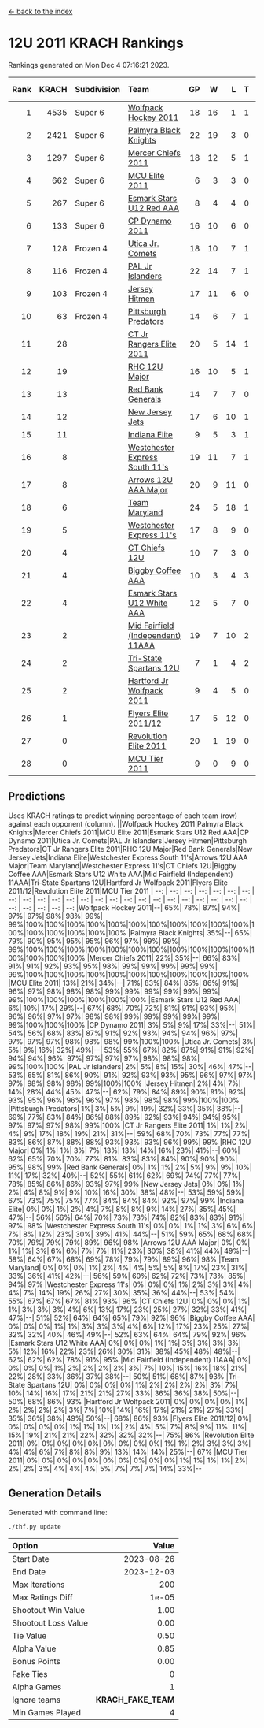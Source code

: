 [<- back to the index](readme.md)
# 12U 2011 KRACH Rankings
Rankings generated on Mon Dec  4 07:16:21 2023.

Rank|KRACH|Subdivision|Team|GP|W|L|T|OTW|OTL|SoS|Exp Wins|Win Diff
---:|---:|:---|:---|---:|---:|---:|---:|---:|---:|---:|---:|---:
1|4535|Super 6|[Wolfpack Hockey 2011](https://gamesheetstats.com/seasons/3664/teams/140937/schedule)|18|16|1|1|0|0|527|17.3|-0.0
2|2421|Super 6|[Palmyra Black Knights](https://gamesheetstats.com/seasons/3664/teams/140949/schedule)|22|19|3|0|1|0|671|19.8|-0.0
3|1297|Super 6|[Mercer Chiefs 2011](https://gamesheetstats.com/seasons/3664/teams/140936/schedule)|18|12|5|1|0|1|1120|13.3|-0.0
4|662|Super 6|[MCU Elite 2011](https://gamesheetstats.com/seasons/3664/teams/140929/schedule)|6|3|3|0|2|0|1674|3.8|-0.0
5|267|Super 6|[Esmark Stars U12 Red AAA](https://gamesheetstats.com/seasons/3664/teams/140951/schedule)|8|4|4|0|1|0|1320|4.8|-0.0
6|133|Super 6|[CP Dynamo 2011](https://gamesheetstats.com/seasons/3664/teams/140944/schedule)|16|10|6|0|0|1|848|10.8|-0.0
7|128|Frozen 4|[Utica Jr. Comets](https://gamesheetstats.com/seasons/3664/teams/140945/schedule)|18|10|7|1|1|0|889|11.3|-0.0
8|116|Frozen 4|[PAL Jr Islanders](https://gamesheetstats.com/seasons/3664/teams/140943/schedule)|22|14|7|1|2|0|358|15.3|-0.0
9|103|Frozen 4|[Jersey Hitmen](https://gamesheetstats.com/seasons/3664/teams/140938/schedule)|17|11|6|0|2|1|328|11.8|-0.0
10|63|Frozen 4|[Pittsburgh Predators](https://gamesheetstats.com/seasons/3664/teams/140950/schedule)|14|6|7|1|0|0|1114|7.3|-0.0
11|28||[CT Jr Rangers Elite 2011](https://gamesheetstats.com/seasons/3664/teams/140931/schedule)|20|5|14|1|0|1|886|6.3|-0.0
12|19||[RHC 12U Major](https://gamesheetstats.com/seasons/3664/teams/140941/schedule)|16|10|5|1|0|1|33|11.4|0.0
13|13||[Red Bank Generals](https://gamesheetstats.com/seasons/3664/teams/140940/schedule)|14|7|7|0|0|1|44|7.9|0.0
14|12||[New Jersey Jets](https://gamesheetstats.com/seasons/3664/teams/140939/schedule)|17|6|10|1|2|0|55|7.3|-0.0
15|11||[Indiana Elite](https://gamesheetstats.com/seasons/3664/teams/144353/schedule)|9|5|3|1|0|0|31|6.4|0.0
16|8||[Westchester Express South 11's](https://gamesheetstats.com/seasons/3664/teams/140947/schedule)|19|11|7|1|1|0|24|12.4|0.0
17|8||[Arrows 12U AAA Major](https://gamesheetstats.com/seasons/3664/teams/140946/schedule)|20|9|11|0|1|1|44|9.9|0.0
18|6||[Team Maryland](https://gamesheetstats.com/seasons/3664/teams/140954/schedule)|24|5|18|1|0|2|794|6.4|0.0
19|5||[Westchester Express 11's](https://gamesheetstats.com/seasons/3664/teams/140948/schedule)|17|8|9|0|0|2|36|8.9|0.0
20|4||[CT Chiefs 12U](https://gamesheetstats.com/seasons/3664/teams/140934/schedule)|10|7|3|0|1|0|2|7.9|0.0
21|4||[Biggby Coffee AAA](https://gamesheetstats.com/seasons/3664/teams/144351/schedule)|10|3|4|3|0|0|6|5.4|0.0
22|4||[Esmark Stars U12 White AAA](https://gamesheetstats.com/seasons/3664/teams/140952/schedule)|12|5|7|0|0|1|15|5.9|0.0
23|2||[Mid Fairfield (Independent) 11AAA](https://gamesheetstats.com/seasons/3664/teams/140933/schedule)|19|7|10|2|0|1|11|8.9|0.0
24|2||[Tri-State Spartans 12U](https://gamesheetstats.com/seasons/3664/teams/144352/schedule)|7|1|4|2|0|0|5|2.9|0.0
25|2||[Hartford Jr Wolfpack 2011](https://gamesheetstats.com/seasons/3664/teams/140935/schedule)|9|4|5|0|1|0|6|4.9|0.0
26|1||[Flyers Elite 2011/12](https://gamesheetstats.com/seasons/3664/teams/140942/schedule)|17|5|12|0|0|2|5|5.9|0.0
27|0||[Revolution Elite 2011](https://gamesheetstats.com/seasons/3664/teams/140953/schedule)|20|1|19|0|0|0|7|1.9|0.0
28|0||[MCU Tier 2011](https://gamesheetstats.com/seasons/3664/teams/140932/schedule)|9|0|9|0|0|0|2|0.9|0.0

## Predictions
Uses KRACH ratings to predict winning percentage of each team (row) against each opponent (column).
||Wolfpack Hockey 2011|Palmyra Black Knights|Mercer Chiefs 2011|MCU Elite 2011|Esmark Stars U12 Red AAA|CP Dynamo 2011|Utica Jr. Comets|PAL Jr Islanders|Jersey Hitmen|Pittsburgh Predators|CT Jr Rangers Elite 2011|RHC 12U Major|Red Bank Generals|New Jersey Jets|Indiana Elite|Westchester Express South 11's|Arrows 12U AAA Major|Team Maryland|Westchester Express 11's|CT Chiefs 12U|Biggby Coffee AAA|Esmark Stars U12 White AAA|Mid Fairfield (Independent) 11AAA|Tri-State Spartans 12U|Hartford Jr Wolfpack 2011|Flyers Elite 2011/12|Revolution Elite 2011|MCU Tier 2011
| --: | --: | --: | --: | --: | --: | --: | --: | --: | --: | --: | --: | --: | --: | --: | --: | --: | --: | --: | --: | --: | --: | --: | --: | --: | --: | --: | --: | --: 
|Wolfpack Hockey 2011|--| 65%| 78%| 87%| 94%| 97%| 97%| 98%| 98%| 99%| 99%|100%|100%|100%|100%|100%|100%|100%|100%|100%|100%|100%|100%|100%|100%|100%|100%|100%
|Palmyra Black Knights| 35%|--| 65%| 79%| 90%| 95%| 95%| 95%| 96%| 97%| 99%| 99%| 99%|100%|100%|100%|100%|100%|100%|100%|100%|100%|100%|100%|100%|100%|100%|100%
|Mercer Chiefs 2011| 22%| 35%|--| 66%| 83%| 91%| 91%| 92%| 93%| 95%| 98%| 99%| 99%| 99%| 99%| 99%| 99%|100%|100%|100%|100%|100%|100%|100%|100%|100%|100%|100%
|MCU Elite 2011| 13%| 21%| 34%|--| 71%| 83%| 84%| 85%| 86%| 91%| 96%| 97%| 98%| 98%| 98%| 99%| 99%| 99%| 99%| 99%| 99%| 99%|100%|100%|100%|100%|100%|100%
|Esmark Stars U12 Red AAA|  6%| 10%| 17%| 29%|--| 67%| 68%| 70%| 72%| 81%| 91%| 93%| 95%| 96%| 96%| 97%| 97%| 98%| 98%| 99%| 99%| 99%| 99%| 99%| 99%|100%|100%|100%
|CP Dynamo 2011|  3%|  5%|  9%| 17%| 33%|--| 51%| 54%| 56%| 68%| 83%| 87%| 91%| 92%| 93%| 94%| 94%| 96%| 97%| 97%| 97%| 97%| 98%| 98%| 98%| 99%|100%|100%
|Utica Jr. Comets|  3%|  5%|  9%| 16%| 32%| 49%|--| 53%| 55%| 67%| 82%| 87%| 91%| 91%| 92%| 94%| 94%| 96%| 97%| 97%| 97%| 97%| 98%| 98%| 98%| 99%|100%|100%
|PAL Jr Islanders|  2%|  5%|  8%| 15%| 30%| 46%| 47%|--| 53%| 65%| 81%| 86%| 90%| 91%| 92%| 93%| 93%| 95%| 96%| 97%| 97%| 97%| 98%| 98%| 98%| 99%|100%|100%
|Jersey Hitmen|  2%|  4%|  7%| 14%| 28%| 44%| 45%| 47%|--| 62%| 79%| 84%| 89%| 90%| 91%| 92%| 93%| 95%| 96%| 96%| 96%| 97%| 98%| 98%| 98%| 99%|100%|100%
|Pittsburgh Predators|  1%|  3%|  5%|  9%| 19%| 32%| 33%| 35%| 38%|--| 69%| 77%| 83%| 84%| 86%| 88%| 89%| 92%| 93%| 94%| 94%| 95%| 97%| 97%| 97%| 98%| 99%|100%
|CT Jr Rangers Elite 2011|  1%|  1%|  2%|  4%|  9%| 17%| 18%| 19%| 21%| 31%|--| 59%| 68%| 70%| 73%| 77%| 77%| 83%| 86%| 87%| 88%| 88%| 93%| 93%| 93%| 96%| 99%| 99%
|RHC 12U Major|  0%|  1%|  1%|  3%|  7%| 13%| 13%| 14%| 16%| 23%| 41%|--| 60%| 62%| 65%| 70%| 70%| 77%| 81%| 83%| 83%| 84%| 90%| 90%| 90%| 95%| 98%| 99%
|Red Bank Generals|  0%|  1%|  1%|  2%|  5%|  9%|  9%| 10%| 11%| 17%| 32%| 40%|--| 52%| 55%| 61%| 62%| 69%| 74%| 77%| 77%| 78%| 85%| 86%| 86%| 93%| 97%| 99%
|New Jersey Jets|  0%|  0%|  1%|  2%|  4%|  8%|  9%|  9%| 10%| 16%| 30%| 38%| 48%|--| 53%| 59%| 59%| 67%| 73%| 75%| 75%| 77%| 84%| 84%| 84%| 92%| 97%| 99%
|Indiana Elite|  0%|  0%|  1%|  2%|  4%|  7%|  8%|  8%|  9%| 14%| 27%| 35%| 45%| 47%|--| 56%| 56%| 64%| 70%| 73%| 73%| 74%| 82%| 83%| 83%| 91%| 97%| 98%
|Westchester Express South 11's|  0%|  0%|  1%|  1%|  3%|  6%|  6%|  7%|  8%| 12%| 23%| 30%| 39%| 41%| 44%|--| 51%| 59%| 65%| 68%| 68%| 70%| 79%| 79%| 79%| 89%| 96%| 98%
|Arrows 12U AAA Major|  0%|  0%|  1%|  1%|  3%|  6%|  6%|  7%|  7%| 11%| 23%| 30%| 38%| 41%| 44%| 49%|--| 58%| 64%| 67%| 68%| 69%| 78%| 79%| 79%| 89%| 96%| 98%
|Team Maryland|  0%|  0%|  0%|  1%|  2%|  4%|  4%|  5%|  5%|  8%| 17%| 23%| 31%| 33%| 36%| 41%| 42%|--| 56%| 59%| 60%| 62%| 72%| 73%| 73%| 85%| 94%| 97%
|Westchester Express 11's|  0%|  0%|  0%|  1%|  2%|  3%|  3%|  4%|  4%|  7%| 14%| 19%| 26%| 27%| 30%| 35%| 36%| 44%|--| 53%| 54%| 55%| 67%| 67%| 67%| 81%| 93%| 96%
|CT Chiefs 12U|  0%|  0%|  0%|  1%|  1%|  3%|  3%|  3%|  4%|  6%| 13%| 17%| 23%| 25%| 27%| 32%| 33%| 41%| 47%|--| 51%| 52%| 64%| 64%| 65%| 79%| 92%| 96%
|Biggby Coffee AAA|  0%|  0%|  0%|  1%|  1%|  3%|  3%|  3%|  4%|  6%| 12%| 17%| 23%| 25%| 27%| 32%| 32%| 40%| 46%| 49%|--| 52%| 63%| 64%| 64%| 79%| 92%| 96%
|Esmark Stars U12 White AAA|  0%|  0%|  0%|  1%|  1%|  3%|  3%|  3%|  3%|  5%| 12%| 16%| 22%| 23%| 26%| 30%| 31%| 38%| 45%| 48%| 48%|--| 62%| 62%| 62%| 78%| 91%| 95%
|Mid Fairfield (Independent) 11AAA|  0%|  0%|  0%|  0%|  1%|  2%|  2%|  2%|  2%|  3%|  7%| 10%| 15%| 16%| 18%| 21%| 22%| 28%| 33%| 36%| 37%| 38%|--| 50%| 51%| 68%| 87%| 93%
|Tri-State Spartans 12U|  0%|  0%|  0%|  0%|  1%|  2%|  2%|  2%|  2%|  3%|  7%| 10%| 14%| 16%| 17%| 21%| 21%| 27%| 33%| 36%| 36%| 38%| 50%|--| 50%| 68%| 86%| 93%
|Hartford Jr Wolfpack 2011|  0%|  0%|  0%|  0%|  1%|  2%|  2%|  2%|  2%|  3%|  7%| 10%| 14%| 16%| 17%| 21%| 21%| 27%| 33%| 35%| 36%| 38%| 49%| 50%|--| 68%| 86%| 93%
|Flyers Elite 2011/12|  0%|  0%|  0%|  0%|  0%|  1%|  1%|  1%|  1%|  2%|  4%|  5%|  7%|  8%|  9%| 11%| 11%| 15%| 19%| 21%| 21%| 22%| 32%| 32%| 32%|--| 75%| 86%
|Revolution Elite 2011|  0%|  0%|  0%|  0%|  0%|  0%|  0%|  0%|  0%|  1%|  1%|  2%|  3%|  3%|  3%|  4%|  4%|  6%|  7%|  8%|  8%|  9%| 13%| 14%| 14%| 25%|--| 67%
|MCU Tier 2011|  0%|  0%|  0%|  0%|  0%|  0%|  0%|  0%|  0%|  0%|  1%|  1%|  1%|  1%|  2%|  2%|  2%|  3%|  4%|  4%|  4%|  5%|  7%|  7%|  7%| 14%| 33%|--

## Generation Details

Generated with command line:
```
./thf.py update
```

| Option | Value |
| :----- | ----: |
| Start Date | 2023-08-26 |
| End Date | 2023-12-03 |
| Max Iterations | 200 |
| Max Ratings Diff | 1e-05 |
| Shootout Win Value | 1.00 |
| Shootout Loss Value | 0.00 |
| Tie Value | 0.50 |
| Alpha Value | 0.85 |
| Bonus Points | 0.00 |
| Fake Ties | 0 |
| Alpha Games | 1 |
| Ignore teams | __KRACH_FAKE_TEAM__ |
| Min Games Played | 4 |

